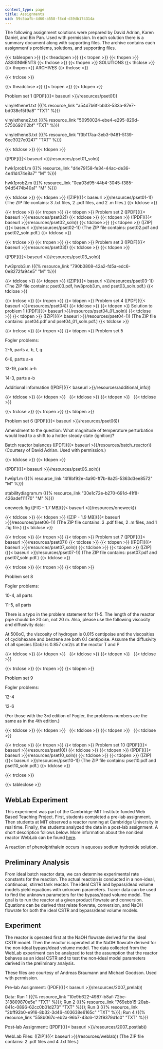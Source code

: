 ```yaml
---
content_type: page
title: Assignments
uid: 59c5aafb-4d60-a558-f8cd-d39db174314a
---
```


The following assignment solutions were prepared by David Adrian, Karen Daniel, and Bin Pan. Used with permission. In each solution there is a summary document along with supporting files. The archive contains each assignment's problems, solutions, and supporting files.

{{< tableopen >}}
{{< theadopen >}}
{{< tropen >}}
{{< thopen >}}
ASSIGNMENTS
{{< thclose >}}
{{< thopen >}}
SOLUTIONS
{{< thclose >}}
{{< thopen >}}
ARCHIVES
{{< thclose >}}

{{< trclose >}}

{{< theadclose >}}
{{< tropen >}}
{{< tdopen >}}


Problem set 1 ([PDF]({{< baseurl >}}/resources/pset01))

vinylethene1.txt ({{% resource_link "a54d7b6f-bb33-533a-87e7-bd038e15f9a8" "TXT" %}})

vinylethene2.txt ({{% resource_link "50950024-ebe4-e295-829d-5750692112bf" "TXT" %}})

vinylethene3.txt ({{% resource_link "f3b117aa-3eb3-9481-5139-6ee3027e0247" "TXT" %}})


{{< tdclose >}}
{{< tdopen >}}


([PDF]({{< baseurl >}}/resources/pset01_soln))

hwk1prob1.m ({{% resource_link "d4e79158-fe34-44ac-de36-4e41d474e8a7" "M" %}})

hwk1prob2.m ({{% resource_link "0ea03d95-44b4-3045-f385-94d5474b40a1" "M" %}})


{{< tdclose >}}
{{< tdopen >}}
([ZIP]({{< baseurl >}}/resources/pset01-1)) (The ZIP file contains: 3 .txt files, 2 .pdf files, and 2 .m files.)
{{< tdclose >}}

{{< trclose >}}
{{< tropen >}}
{{< tdopen >}}
Problem set 2 ([PDF]({{< baseurl >}}/resources/pset02))
{{< tdclose >}}
{{< tdopen >}}
([PDF]({{< baseurl >}}/resources/pset02_soln))
{{< tdclose >}}
{{< tdopen >}}
([ZIP]({{< baseurl >}}/resources/pset02-1)) (The ZIP file contains: pset02.pdf and pset02\_soln.pdf.)
{{< tdclose >}}

{{< trclose >}}
{{< tropen >}}
{{< tdopen >}}
Problem set 3 ([PDF]({{< baseurl >}}/resources/pset03))
{{< tdclose >}}
{{< tdopen >}}


([PDF]({{< baseurl >}}/resources/pset03_soln))

hw3prob3.m ({{% resource_link "790b3808-42a2-fd5a-edc6-0e8272fa94e5" "M" %}})


{{< tdclose >}}
{{< tdopen >}}
([ZIP]({{< baseurl >}}/resources/pset03-1)) (The ZIP file contains: pset03.pdf, hw3prob3.m, and pset03\_soln.pdf.)
{{< tdclose >}}

{{< trclose >}}
{{< tropen >}}
{{< tdopen >}}
Problem set 4 ([PDF]({{< baseurl >}}/resources/pset04))
{{< tdclose >}}
{{< tdopen >}}
Solution to problem 1 ([PDF]({{< baseurl >}}/resources/pset04_01_soln))
{{< tdclose >}}
{{< tdopen >}}
([ZIP]({{< baseurl >}}/resources/pset04-1)) (The ZIP file contains: pset04.pdf and pset04\_01\_soln.pdf.)
{{< tdclose >}}

{{< trclose >}}
{{< tropen >}}
{{< tdopen >}}
Problem set 5

Fogler problems:

2-5, parts a, b, f, g

6-6, parts a-e

13-19, parts a-h

14-3, parts a-b

Additional information ([PDF]({{< baseurl >}}/resources/additional_info))


{{< tdclose >}}
{{< tdopen >}}
 
{{< tdclose >}}
{{< tdopen >}}
 
{{< tdclose >}}

{{< trclose >}}
{{< tropen >}}
{{< tdopen >}}


Problem set 6 ([PDF]({{< baseurl >}}/resources/pset06))

Amendment to the question: What magnitude of temperature perturbation would lead to a shift to a hotter steady state (ignition)?

Batch reactor balances ([PDF]({{< baseurl >}}/resources/batch_reactor)) (Courtesy of David Adrian. Used with permission.)


{{< tdclose >}}
{{< tdopen >}}


([PDF]({{< baseurl >}}/resources/pset06_soln))

hw6p1.m ({{% resource_link "4f8bf92e-4a90-ff7b-8a25-5363d3ee8572" "M" %}})

stabilitydiagram.m ({{% resource_link "30e1c72e-b270-691d-41f8-426adef11170" "M" %}})

oneweek.fig ([FIG - 1.7 MB]({{< baseurl >}}/resources/oneweek))


{{< tdclose >}}
{{< tdopen >}}
([ZIP - 1.9 MB]({{< baseurl >}}/resources/pset06-1)) (The ZIP file contains: 3 .pdf files, 2 .m files, and 1 .fig file.)
{{< tdclose >}}

{{< trclose >}}
{{< tropen >}}
{{< tdopen >}}
Problem set 7 ([PDF]({{< baseurl >}}/resources/pset07))
{{< tdclose >}}
{{< tdopen >}}
([PDF]({{< baseurl >}}/resources/pset07_soln))
{{< tdclose >}}
{{< tdopen >}}
([ZIP]({{< baseurl >}}/resources/pset07-1)) (The ZIP file contains: pset07.pdf and pset07\_soln.pdf.)
{{< tdclose >}}

{{< trclose >}}
{{< tropen >}}
{{< tdopen >}}


Problem set 8

Fogler problems:

10-4, all parts

11-5, all parts

There is a typo in the problem statement for 11-5. The length of the reactor pipe should be 20 cm, not 20 m. Also, please use the following viscosity and diffusivity data:

At 500oC, the viscosity of hydrogen is 0.015 centipoise and the viscosities of cyclohexane and benzene are both 0.1 centipoise. Assume the diffusivity of all species (Dab) is 0.857 cm2/s at the reactor T and P


{{< tdclose >}}
{{< tdopen >}}
 
{{< tdclose >}}
{{< tdopen >}}
 
{{< tdclose >}}

{{< trclose >}}
{{< tropen >}}
{{< tdopen >}}


Problem set 9

Fogler problems:

12-4

12-6

(For those with the 3rd edition of Fogler, the problems numbers are the same as in the 4th edition.)


{{< tdclose >}}
{{< tdopen >}}
 
{{< tdclose >}}
{{< tdopen >}}
 
{{< tdclose >}}

{{< trclose >}}
{{< tropen >}}
{{< tdopen >}}
Problem set 10 ([PDF]({{< baseurl >}}/resources/pset10))
{{< tdclose >}}
{{< tdopen >}}
([PDF]({{< baseurl >}}/resources/pset10_soln))
{{< tdclose >}}
{{< tdopen >}}
([ZIP]({{< baseurl >}}/resources/pset10-1)) (The ZIP file contains: pset10.pdf and pset10\_soln.pdf.)
{{< tdclose >}}

{{< trclose >}}

{{< tableclose >}}

WebLab Experiment
-----------------

This experiment was part of the Cambridge-MIT Institute funded Web Based Teaching Project. First, students completed a pre-lab assignment. Then students at MIT observed a reactor running at Cambridge University in real time. Finally, the students analyzed the data in a post-lab assignment. A short description follows below. More information about the nonideal reactor WebLab can be found [here](https://como.cheng.cam.ac.uk/index.php?Page=Research&Section=Weblabs).

A reaction of phenolphthalein occurs in aqueous sodium hydroxide solution.

Preliminary Analysis
--------------------

From ideal batch reactor data, we can determine experimental rate constants for the reaction. The actual reaction is conducted in a non-ideal, continuous, stirred tank reactor. The ideal CSTR and bypass/dead volume models yield equations with unknown parameters. Tracer data can be used to find the unknown parameters for the bypass/dead volume model. The goal is to run the reactor at a given product flowrate and conversion. Equations can be derived that relate flowrate, conversion, and NaOH flowrate for both the ideal CSTR and bypass/dead volume models.

Experiment
----------

The reactor is operated first at the NaOH flowrate derived for the ideal CSTR model. Then the reactor is operated at the NaOH flowrate derived for the non-ideal bypass/dead volume model. The data collected from the WebLab experiment can be analyzed to test the assumption that the reactor behaves as an ideal CSTR and to test the non-ideal model parameters derived in the preliminary analysis.

These files are courtesy of Andreas Braumann and Michael Goodson. Used with permission.

Pre-lab Assignment: ([PDF]({{< baseurl >}}/resources/2007_prelab))

Data: Run 1 ({{% resource_link "10e9b622-4987-b8af-72be-318809870e5e" "TXT" %}}); Run 2 ({{% resource_link "769ebb15-20ab-841c-0896-62cc0b01d273" "TXT" %}}); Run 3 ({{% resource_link "2bff92b0-e916-8b32-3d46-403638e6165c" "TXT" %}}); Run 4 ({{% resource_link "558b067c-eb2a-96b7-43c6-122f9379d1c0" "TXT" %}})

Post-lab Assignment: ([PDF]({{< baseurl >}}/resources/2007_postlab))

WebLab Files: ([ZIP]({{< baseurl >}}/resources/weblab)) (The ZIP file contains: 2 .pdf files and 4 .txt files.)